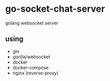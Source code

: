 # go-socket-chat-server

golang websocket server

## using
* gin
* gorilla/websocket
* docker
* docker-compose
* nginx (reverse-proxy)